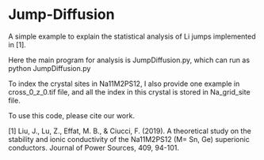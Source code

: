 # Jump-Diffusion
A simple example to explain the statistical analysis of Li jumps implemented in [1].

Here the main program for analysis is JumpDiffusion.py, which can run as 
python JumpDiffusion.py

To index the crystal sites in Na11M2PS12, I also provide one example in cross_0_z_0.tif file, and all the index in this crystal is stored in Na_grid_site file.

To use this code, please cite our work.

[1] Liu, J., Lu, Z., Effat, M. B., & Ciucci, F. (2019). A theoretical study on the stability and ionic conductivity of the Na11M2PS12 (M= Sn, Ge) superionic conductors. Journal of Power Sources, 409, 94-101.
